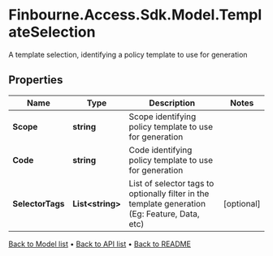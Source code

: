 # Finbourne.Access.Sdk.Model.TemplateSelection
A template selection, identifying a policy template to use for generation

## Properties

Name | Type | Description | Notes
------------ | ------------- | ------------- | -------------
**Scope** | **string** | Scope identifying policy template to use for generation | 
**Code** | **string** | Code identifying policy template to use for generation | 
**SelectorTags** | **List&lt;string&gt;** | List of selector tags to optionally filter in the template generation   (Eg: Feature, Data, etc) | [optional] 

[Back to Model list](../README.md#documentation-for-models) &#8226; [Back to API list](../README.md#documentation-for-api-endpoints) &#8226; [Back to README](../README.md)

